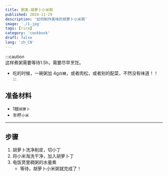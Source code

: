 ```yaml
---
title: 粥类-胡萝卜小米粥
published: 2024-11-29
description: '如何制作美味的胡萝卜小米粥'
image: './1.jpg'
tags: [rice]
category: 'cookbook'
draft: false
lang: 'zh_CN'
---
```


:::caution  
这样煮粥需要等待1.5h，需要尽早烹饪。  
- 吃的时候，一碗粥加 4g`白糖`，或者肉松，或者别的配菜，不然没有味道！！  
:::

## 准备材料  
- 1根`胡萝卜`  
- 半杯`小米`  

***********

## 步骤  
1. 胡萝卜洗净削皮，切小丁  
2. 将小米淘洗干净，加入胡萝卜丁  
3. 电饭煲里稠粥的水量煮  
    - 等待，胡萝卜小米粥就完成了！  

